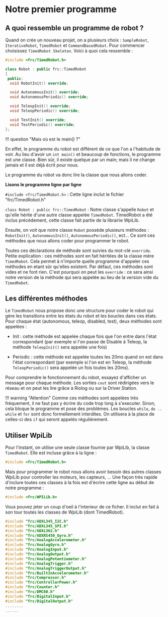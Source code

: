 # Notre premier programme

## A quoi ressemble un programme de robot ?

Quand on crée un nouveau projet, on a plusieurs choix : `SampleRobot`, `IterativeRobot`, `TimedRobot` et `CommandBasedRobot`. Pour commencer choisissez `TimedRobot Skeleton`. Voici à quoi cela ressemble :

```c++
#include <frc/TimedRobot.h>

class Robot : public frc::TimedRobot
{
 public:
  void RobotInit() override;

  void AutonomousInit() override;
  void AutonomousPeriodic() override;

  void TeleopInit() override;
  void TeleopPeriodic() override;

  void TestInit() override;
  void TestPeriodic() override;
};
```

!!! question "Mais où est le main() ?"


En effet, le programme du robot est différent de ce que l'on a l'habitude de voir. Au lieu d'avoir un `int main()` et beaucoup de fonctions, le programme est une classe. Bien sûr, il existe quelque par un main; mais il ne change jamais et il est déjà écrit pour nous.

Le programme du robot va donc lire la classe que nous allons coder.


**Lisons le programme ligne par ligne**

`#include <frc/TimedRobot.h>` : Cette ligne inclut le fichier "frc/TimedRobot.h"

`class Robot : public frc::TimedRobot` : Notre classe s'appelle `Robot` et qu'elle hérite d'une autre classe appelée `TimedRobot`. TimedRobot a été inclus précédement, cette classe fait partie de la librairie WpiLib.

Ensuite, on voit que notre classe `Robot` possède plusieurs méthodes : `RobotInit()`, `AutonomousInit()`, `AutonomousPeriodic()`, ect... Ce sont ces méthodes que nous allons coder pour programmer le robot.

Toutes ces déclarations de méthode sont suivies du mot-clé `override`. Petite explication : ces méthodes sont en fait héritées de la classe mère `TimedRobot`. Cela permet à n'importe quelle programme d'appeler ces méthodes en etant sûr qu'elles existent. Par défaut, ces méthodes sont vides et ne font rien. C'est pourquoi on peut les `override` : ce sera ainsi notre version de la méthode qui sera appelée au lieu de la version vide du `TimedRobot`.


## Les différentes méthodes

Le `TimedRobot` nous propose donc une structure pour coder le robot qui gère les transitions entre les états du robot et les boucles dans ces états. Pour chaque état (autonomous, teleop, disabled, test), deux méthodes sont appelées :

- Init : cette méthode est appelée chaque fois que l'on entre dans l'état correspondant (par exemple si l'on passe de Disable à Teleop, la méthode `TeleopInit()` sera appelée une fois)

- Periodic : cette méthode est appelée toutes les 20ms quand on est dans l'état correspondant (par exemple si l'on est en Teleop, la méthode `TeleopPeriodic()` sera appelée un fois toutes les 20ms).

Pour comprendre le fonctionnement du robot, essayez d'afficher un message pour chaque méthode. Les sorties `cout` sont rédirigées vers le réseau et on peut les lire grâce à Riolog ou sur la Driver Station.

!!! warning "Attention"
    Comme ces méthodes sont appelées très fréquement, il ne faut pas y écrire du code trop long à s'executer. Sinon, cela bloque le programme et pose des problèmes. Les boucles `while`, `do .. while` et `for` sont donc formellement interdites. On utilisera à la place de celles-ci des `if` qui seront appelés régulièrement.

## Utiliser WpiLib

Pour l'instant, on utilise une seule classe fournie par WpiLib, la classe `TimedRobot`. Elle est incluse grâce à la ligne :
```c++
#include <frc/TimedRobot.h>
```

Mais pour programmer le robot nous allons avoir besoin des autres classes WpiLib pour controller les moteurs, les capteurs, ... Une façon très rapide d'inclure toutes ces classes à la fois est d'écrire cette ligne au début de notre programme :
```c++
#include <frc/WPILib.h>
```
Vous pouvez jeter un coup d'oeil à l'interieur de ce ficher. Il inclut en fait à son tour toutes les classes de WpiLib (dont TimedRobot).
```c++
#include "frc/ADXL345_I2C.h"
#include "frc/ADXL345_SPI.h"
#include "frc/ADXL362.h"
#include "frc/ADXRS450_Gyro.h"
#include "frc/AnalogAccelerometer.h"
#include "frc/AnalogGyro.h"
#include "frc/AnalogInput.h"
#include "frc/AnalogOutput.h"
#include "frc/AnalogPotentiometer.h"
#include "frc/AnalogTrigger.h"
#include "frc/AnalogTriggerOutput.h"
#include "frc/BuiltInAccelerometer.h"
#include "frc/Compressor.h"
#include "frc/ControllerPower.h"
#include "frc/Counter.h"
#include "frc/DMC60.h"
#include "frc/DigitalInput.h"
#include "frc/DigitalOutput.h"
........
......
```
